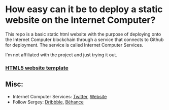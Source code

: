 # How easy can it be to deploy a static website on the Internet Computer?

This repo is a basic static html website with the purpose of deploying onto the Internet Computer blockchain through a service that connects to Github for deployment. The service is called Internet Computer Services. 

I'm not affiliated with the project and just trying it out. 

### [HTML5 website template](http://freebiesbug.com/psd-freebies/global-futuristic-one-page-portfolio-psd-html/)

## Misc:

* Internet Computer Services: [Twitter](https://twitter.com/ICS_Web3), [Website](internetcomputerservices.com)
* Follow Sergey: [Dribbble](https://dribbble.com/sergeymelnik), [Bēhance](https://www.behance.net/SergeyMelnik)
